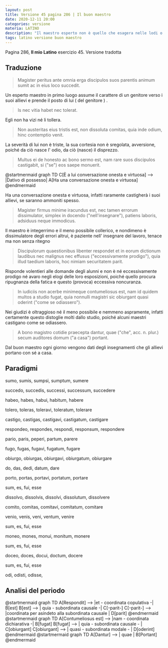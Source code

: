 ```yaml
---
layout: post
title: Versione 45 pagina 286 | Il buon maestro
date: 2020-12-11 20:00
categories: versione
materia: LATINO
description: "Il maestro esperto non è quello che esagera nelle lodi o nei rimproveri, bensì l' educatore che si propone come esempio di moderazione e saggezza"
tags: latino versione buon maestro
---
```

Pagina 286, **Il mio Latino** esercizio 45.
Versione tradotta

## Traduzione

> Magister peritus ante omnia erga discipulos suos parentis animum sumit ac in eius loco succedit.

Un esperto maestro in primo luogo assume il carattere di un genitore verso i suoi allievi e prende il posto di lui ( del genitore ) .

> Is nec vitia habet nec tolerat. 

Egli non ha vizi né li tollera.

> Non austeritas eius tristis est, non dissoluta comitas, quia inde odium, hinc contemptio venit.

La severità di lui non è triste, la sua cortesia non è sregolata, avversione, poiché da ciò nasce l' odio, da ciò (nasce) il disprezzo.

> Multus ei de honesto ac bono sermo est, nam rare suos discipulos castigabit, si ("se") eos saepe monuerit.

@startmermaid
graph TD
  C[È a lui conversazione onesta e virtuosa] --> |Dativo di possesso| A[Ha una conversazione onesta e virtuosa]
@endmermaid

Ha una conversazione onesta e virtuosa, infatti raramente castigherà i suoi allievi, se saranno ammoniti spesso.

> Magister firmus minime iracundus est, nec tamen errorum dissimulator, simplex in docendo ("nell'insegnare"), patiens laboris, adsiduus neque immodicus. 

Il maestro è integerrimo e il meno possibile collerico, e nondimeno è dissimulatore degli errori altrui, è paziente nell' insegnare del lavoro, tenace ma non senza ritegno

> Discipulorum quaestionibus libenter respondet et in eorum dictionum laudibus nec malignus nec effusus ("eccessivamente prodigo"), quia illud taedium laboris, hoc nimiam securitatem parit. 

Risponde volentieri alle domande degli alunni e non è né eccessivamente prodigo né avaro negli elogi delle loro esposizioni, poiché quello procura ripugnanza della fatica e questo (provoca) eccessiva noncuranza.

>  In iudiciis non acerbe minimeque contumeliosus est, nam id quidem multos a studio fugat, quia nonnulli magistri sic obiurgant quasi oderint ("come se odiassero").

Nei giudizi è oltraggioso né il meno possibile e nemmeno aspramente, infatti certamente questo distoglie molti dallo studio, poiché alcuni maestri castigano come se odiassero.

>   A bono magistro cotidie praecepta dantur, quae ("che", acc. n. plur.) secum auditores domum ("a casa") portant.

Dal buon maestro ogni giorno vengono dati degli insegnamenti che gli allievi portano con sé a casa.

## Paradigmi

sumo, sumis, sumpsi, sumptum, sumere

succedo, succedis, successi, successum, succedere

habeo, habes, habui, habitum, habere

tolero, toleras, toleravi, toleratum, tolerare

castigo, castigas, castigavi, castigatum, castigare

respondeo, respondes, respondi, responsum, respondere

pario, paris, peperi, partum, parere

fugo, fugas, fugavi, fugatum, fugare

obiurgo, obiurgas, obiurgavi, obiurgatum, obiurgare

do, das, dedi, datum, dare

porto, portas, portavi, portatum, portare

sum, es, fui, esse

dissolvo, dissolvis, dissolvi, dissolutum, dissolvere

comito, comitas, comitavi, comitatum, comitare

venio, venis, veni, ventum, venire

sum, es, fui, esse

moneo, mones, monui, monitum, monere

sum, es, fui, esse

doceo, doces, docui, doctum, docere

sum, es, fui, esse

odi, odisti, odisse,

## Analisi del periodo

@startmermaid
graph TD
  A[Respondit] --> |et - coordinata copulativa -| B[est]
  B[est] --> | quia - subordinata causale -| C[-parit-]
  C[-parit-] --> |coordinata per asindeto alla subordinata causale | D[parit]
@endmermaid
@startmermaid
graph TD
  A[Contumeliosus est] --> |nam - coordinata dichiarativa -| B[fugat]
  B[fugat] --> | quia - subordinata causale - | C[obiurgant]
  C[obiurgant] --> | quasi - subordinata modale - | D[oderint]
@endmermaid
@startmermaid
graph TD
  A[Dantur] --> | quae | B[Portant]
@endmermaid
